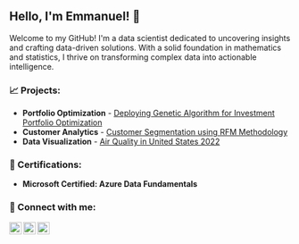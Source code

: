 ## Hello, I'm Emmanuel! 👋 
  
Welcome to my GitHub! I'm a data scientist dedicated to uncovering insights and crafting data-driven solutions. With a solid foundation in mathematics and statistics, I thrive on transforming complex data into actionable intelligence.
  
 ### :chart_with_upwards_trend: Projects:

- <b>Portfolio Optimization</b>  - [Deploying Genetic Algorithm for Investment Portfolio Optimization](https://github.com/EOsamau/Portfolio-Optimization/blob/main/OptimizationFile.pdf)
- <b>Customer Analytics</b>  - [Customer Segmentation using RFM Methodology](https://github.com/EOsamau/Customer-Segmentation-RFM/blob/main/RFM%20Customer%20Segmentation.ipynb)
- <b>Data Visualization</b> - [Air Quality in United States 2022](https://github.com/EOsamau/2022-Air-Quality-United-States/blob/main/Air%20Quality%20in%20the%20United%20States%202022.pdf)
  

### :bookmark_tabs: Certifications:

- <b>Microsoft Certified: Azure Data Fundamentals</b>

### :incoming_envelope: Connect with me:

[<img align="left" alt="JoshMadakor | LinkedIn" width="22px" src="https://cdn.jsdelivr.net/npm/simple-icons@v3/icons/linkedin.svg" />][linkedin]
[<img align="left" alt="JoshMadakor | Instagram" width="22px" src="https://cdn.jsdelivr.net/npm/simple-icons@v3/icons/instagram.svg" />][instagram]
[<img align="left" alt="JoshMadakor | Resume" width="22px" src="https://cdn.jsdelivr.net/npm/simple-icons@3.13.0/icons/buzzfeed.svg" />][Digital Resume]


[instagram]: https://www.instagram.com/etkojo/
[linkedin]: https://www.linkedin.com/in/emmanuel-osamau/
[Digital Resume]: https://read.cv/eo


